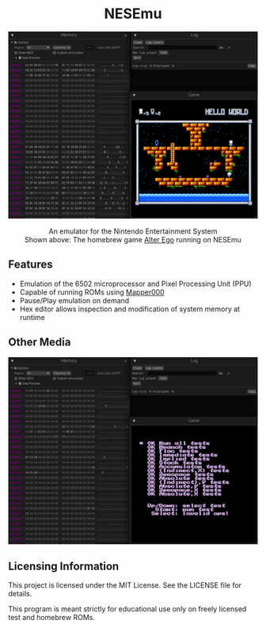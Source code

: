<h1 align="center">NESEmu</h1>

![](https://raw.githubusercontent.com/MatthewZelriche/NESEmu/main/img/alterego.png)

<div align="center">
An emulator for the Nintendo Entertainment System <br>
Shown above: The homebrew game <a href="https://www.romhacking.net/homebrew/1/">Alter Ego</a> running on NESEmu
</div>

## Features

* Emulation of the 6502 microprocessor and Pixel Processing Unit (PPU)
* Capable of running ROMs using [Mapper000](https://www.nesdev.org/wiki/NROM)
* Pause/Play emulation on demand
* Hex editor allows inspection and modification of system memory at runtime

## Other Media

![](https://raw.githubusercontent.com/MatthewZelriche/NESEmu/main/img/testrom.png)


## Licensing Information

This project is licensed under the MIT License. See the LICENSE file for details. 

This program is meant strictly for educational use only on freely licensed test and homebrew ROMs.


